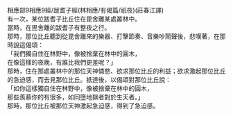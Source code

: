 相應部9相應9經/跋耆子經(林相應/有偈篇/祇夜)(莊春江譯)  
有一次，某位跋耆子比丘住在毘舍離某處叢林中。  
當時，在毘舍離的跋耆子有整夜之行。  
那時，那位比丘聽到從毘舍離來的樂器、打擊節奏、音樂吵鬧聲後，悲嘆著，在那時說這偈頌：  
「我們獨自住在林野中，像被捨棄在林中的圓木，  
在像這樣的夜晚，有誰比我們更差呢？」  
那時，住在那處叢林中的那位天神憐愍、欲求那位比丘的利益；欲求激起那位比丘的急迫感，而去見那位比丘。抵達後，以偈頌對那位比丘說：  
「如你這樣獨自住在林野中，像被捨棄在林中的圓木，  
那些羨慕你的有很多，如同墮地獄者對於生天者。」  
那時，那位比丘被那位天神激起急迫感，得到了急迫感。  
  
  
